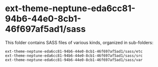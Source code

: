 # ext-theme-neptune-eda6cc81-94b6-44e0-8cb1-46f697af5ad1/sass

This folder contains SASS files of various kinds, organized in sub-folders:

    ext-theme-neptune-eda6cc81-94b6-44e0-8cb1-46f697af5ad1/sass/etc
    ext-theme-neptune-eda6cc81-94b6-44e0-8cb1-46f697af5ad1/sass/src
    ext-theme-neptune-eda6cc81-94b6-44e0-8cb1-46f697af5ad1/sass/var
